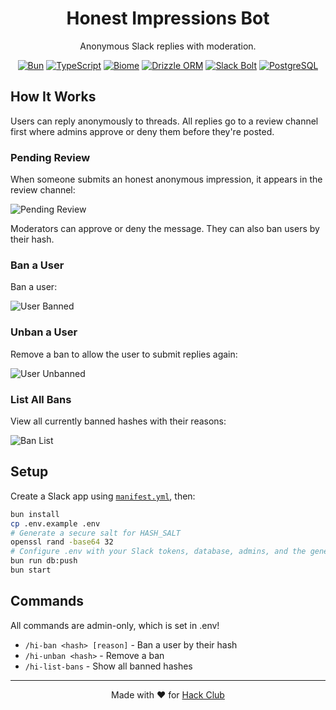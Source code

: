 <div align="center">

# Honest Impressions Bot

Anonymous Slack replies with moderation.

[![Bun](https://img.shields.io/badge/Bun-000000?style=flat&logo=bun&logoColor=white)](https://bun.sh) [![TypeScript](https://img.shields.io/badge/TypeScript-3178C6?style=flat&logo=typescript&logoColor=white)](https://www.typescriptlang.org/) [![Biome](https://img.shields.io/badge/Biome-60A5FA?style=flat&logo=biome&logoColor=white)](https://biomejs.dev/) [![Drizzle ORM](https://img.shields.io/badge/Drizzle-C5F74F?style=flat&logo=drizzle&logoColor=black)](https://orm.drizzle.team/) [![Slack Bolt](https://img.shields.io/badge/Slack_Bolt-4A154B?style=flat&logo=slack&logoColor=white)](https://slack.dev/bolt-js/) [![PostgreSQL](https://img.shields.io/badge/PostgreSQL-4169E1?style=flat&logo=postgresql&logoColor=white)](https://www.postgresql.org/)

</div>

## How It Works

Users can reply anonymously to threads. All replies go to a review channel first where admins approve or deny them before they're posted.

### Pending Review

When someone submits an honest anonymous impression, it appears in the review channel:

![Pending Review](https://i.postimg.cc/Jn9CTWjF/Clean-Shot-2025-10-22-at-00-18-35.png)

Moderators can approve or deny the message. They can also ban users by their hash.

### Ban a User

Ban a user:

![User Banned](https://i.postimg.cc/4NfBrSw7/Clean-Shot-2025-10-22-at-00-14-25.png)

### Unban a User

Remove a ban to allow the user to submit replies again:

![User Unbanned](https://i.postimg.cc/V6tVk0bX/Clean-Shot-2025-10-22-at-00-15-08.png)

### List All Bans

View all currently banned hashes with their reasons:

![Ban List](https://i.postimg.cc/2ypgQ7fJ/Clean-Shot-2025-10-22-at-00-15-49.png)

## Setup

Create a Slack app using [`manifest.yml`](manifest.yml), then:

```bash
bun install
cp .env.example .env
# Generate a secure salt for HASH_SALT
openssl rand -base64 32
# Configure .env with your Slack tokens, database, admins, and the generated salt
bun run db:push
bun start
```

## Commands

All commands are admin-only, which is set in .env!

- `/hi-ban <hash> [reason]` - Ban a user by their hash
- `/hi-unban <hash>` - Remove a ban
- `/hi-list-bans` - Show all banned hashes

---

<div align="center">

Made with ❤️ for [Hack Club](https://hackclub.com)

</div>